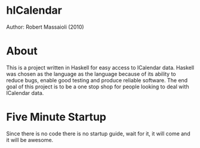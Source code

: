 hICalendar
==========

Author: Robert Massaioli (2010)

About
=====

This is a project written in Haskell for easy access to ICalendar data. Haskell was chosen as the language
as the language because of its ability to reduce bugs, enable good testing and produce reliable software.
The end goal of this project is to be a one stop shop for people looking to deal with ICalendar data.

Five Minute Startup
===================

Since there is no code there is no startup guide, wait for it, it will come and it will be awesome.
